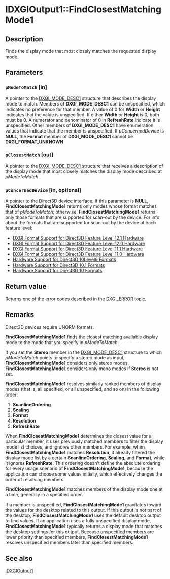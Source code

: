 # IDXGIOutput1::FindClosestMatchingMode1

## Description

Finds the display mode that most closely matches the requested display mode.

## Parameters

### `pModeToMatch` [in]

A pointer to the [DXGI_MODE_DESC1](https://learn.microsoft.com/windows/desktop/api/dxgi1_2/ns-dxgi1_2-dxgi_mode_desc1) structure that describes the display mode to match. Members of **DXGI_MODE_DESC1** can be unspecified, which indicates no preference for
that member. A value of 0 for **Width** or **Height** indicates that the value is unspecified. If either **Width** or
**Height** is 0, both must be 0. A numerator and denominator of 0 in **RefreshRate** indicate it is unspecified. Other members
of **DXGI_MODE_DESC1** have enumeration values that indicate that the member is unspecified. If *pConcernedDevice* is **NULL**, the **Format** member of **DXGI_MODE_DESC1** cannot be **DXGI_FORMAT_UNKNOWN**.

### `pClosestMatch` [out]

A pointer to the [DXGI_MODE_DESC1](https://learn.microsoft.com/windows/desktop/api/dxgi1_2/ns-dxgi1_2-dxgi_mode_desc1) structure that receives a description of the display mode that most closely matches the display mode described at *pModeToMatch*.

### `pConcernedDevice` [in, optional]

A pointer to the Direct3D device interface. If this parameter is **NULL**, **FindClosestMatchingMode1** returns only modes whose format matches that of *pModeToMatch*; otherwise, **FindClosestMatchingMode1** returns only those formats that are supported for scan-out by the device. For info about the formats that are supported for scan-out by the device at each feature level:

* [DXGI Format Support for Direct3D Feature Level 12.1 Hardware](https://learn.microsoft.com/windows/desktop/direct3ddxgi/hardware-support-for-direct3d-12-1-formats)
* [DXGI Format Support for Direct3D Feature Level 12.0 Hardware](https://learn.microsoft.com/windows/desktop/direct3ddxgi/hardware-support-for-direct3d-12-0-formats)
* [DXGI Format Support for Direct3D Feature Level 11.1 Hardware](https://learn.microsoft.com/windows/desktop/direct3ddxgi/format-support-for-direct3d-11-1-feature-level-hardware)
* [DXGI Format Support for Direct3D Feature Level 11.0 Hardware](https://learn.microsoft.com/windows/desktop/direct3ddxgi/format-support-for-direct3d-11-0-feature-level-hardware)
* [Hardware Support for Direct3D 10Level9 Formats](https://learn.microsoft.com/previous-versions/ff471324(v=vs.85))
* [Hardware Support for Direct3D 10.1 Formats](https://learn.microsoft.com/windows/desktop/direct3ddxgi/format-support-for-direct3d-feature-level-10-1-hardware)
* [Hardware Support for Direct3D 10 Formats](https://learn.microsoft.com/windows/desktop/direct3ddxgi/format-support-for-direct3d-feature-level-10-0-hardware)

## Return value

Returns one of the error codes described in the [DXGI_ERROR](https://learn.microsoft.com/windows/desktop/direct3ddxgi/dxgi-error) topic.

## Remarks

Direct3D devices require UNORM formats.

**FindClosestMatchingMode1** finds the closest matching available display mode to the mode that you specify in *pModeToMatch*.

If you set the **Stereo** member in the [DXGI_MODE_DESC1](https://learn.microsoft.com/windows/desktop/api/dxgi1_2/ns-dxgi1_2-dxgi_mode_desc1) structure to which *pModeToMatch* points to specify a stereo mode as input, **FindClosestMatchingMode1** considers only stereo modes. **FindClosestMatchingMode1** considers only mono modes if **Stereo** is not set.

**FindClosestMatchingMode1** resolves similarly ranked members of display modes (that is, all specified, or all unspecified, and so on) in the following order:

1. **ScanlineOrdering**
2. **Scaling**
3. **Format**
4. **Resolution**
5. **RefreshRate**

When **FindClosestMatchingMode1** determines the closest value for a particular member, it uses previously matched members to filter the display mode list choices, and
ignores other members. For example, when **FindClosestMatchingMode1** matches **Resolution**, it already filtered the display mode list by a certain **ScanlineOrdering**,
**Scaling**, and **Format**, while it ignores **RefreshRate**. This ordering doesn't define the absolute ordering for every usage scenario of **FindClosestMatchingMode1**, because
the application can choose some values initially, which effectively changes the order of resolving members.

**FindClosestMatchingMode1** matches members of the display mode one at a time, generally in a specified order.

If a member is unspecified, **FindClosestMatchingMode1** gravitates toward the values for the desktop related to this output.
If this output is not part of the desktop, **FindClosestMatchingMode1** uses the default desktop output to find values. If an application uses a fully unspecified
display mode, **FindClosestMatchingMode1** typically returns a display mode that matches the desktop settings for this output.
Because unspecified members are lower priority than specified members, **FindClosestMatchingMode1** resolves unspecified members later than specified members.

## See also

[IDXGIOutput1](https://learn.microsoft.com/windows/desktop/api/dxgi1_2/nn-dxgi1_2-idxgioutput1)